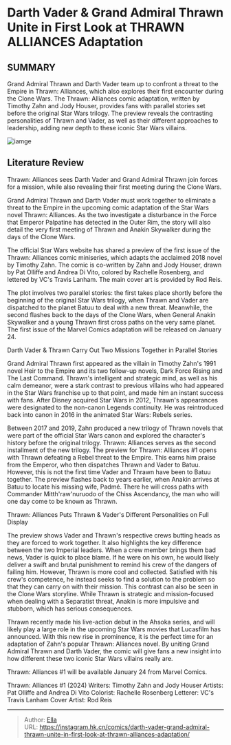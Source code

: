 # Darth Vader &amp; Grand Admiral Thrawn Unite in First Look at THRAWN ALLIANCES Adaptation


## SUMMARY 



  Grand Admiral Thrawn and Darth Vader team up to confront a threat to the Empire in Thrawn: Alliances, which also explores their first encounter during the Clone Wars.   The Thrawn: Alliances comic adaptation, written by Timothy Zahn and Jody Houser, provides fans with parallel stories set before the original Star Wars trilogy.   The preview reveals the contrasting personalities of Thrawn and Vader, as well as their different approaches to leadership, adding new depth to these iconic Star Wars villains.  

![iamge](https://static1.srcdn.com/wordpress/wp-content/uploads/2024/01/vader-and-thrawn-from-thrawn-alliances.jpg)

## Literature Review

Thrawn: Alliances sees Darth Vader and Grand Admiral Thrawn join forces for a mission, while also revealing their first meeting during the Clone Wars.




Grand Admiral Thrawn and Darth Vader must work together to eliminate a threat to the Empire in the upcoming comic adaptation of the Star Wars novel Thrawn: Alliances. As the two investigate a disturbance in the Force that Emperor Palpatine has detected in the Outer Rim, the story will also detail the very first meeting of Thrawn and Anakin Skywalker during the days of the Clone Wars.




The official Star Wars website has shared a preview of the first issue of the Thrawn: Alliances comic miniseries, which adapts the acclaimed 2018 novel by Timothy Zahn. The comic is co-written by Zahn and Jody Houser, drawn by Pat Olliffe and Andrea Di Vito, colored by Rachelle Rosenberg, and lettered by VC&#39;s Travis Lanham. The main cover art is provided by Rod Reis.



          



The plot involves two parallel stories: the first takes place shortly before the beginning of the original Star Wars trilogy, when Thrawn and Vader are dispatched to the planet Batuu to deal with a new threat. Meanwhile, the second flashes back to the days of the Clone Wars, when General Anakin Skywalker and a young Thrawn first cross paths on the very same planet. The first issue of the Marvel Comics adaptation will be released on January 24.





 Darth Vader &amp; Thrawn Carry Out Two Missions Together in Parallel Stories 
         

Grand Admiral Thrawn first appeared as the villain in Timothy Zahn&#39;s 1991 novel Heir to the Empire and its two follow-up novels, Dark Force Rising and The Last Command. Thrawn&#39;s intelligent and strategic mind, as well as his calm demeanor, were a stark contrast to previous villains who had appeared in the Star Wars franchise up to that point, and made him an instant success with fans. After Disney acquired Star Wars in 2012, Thrawn&#39;s appearances were designated to the non-canon Legends continuity. He was reintroduced back into canon in 2016 in the animated Star Wars: Rebels series.

Between 2017 and 2019, Zahn produced a new trilogy of Thrawn novels that were part of the official Star Wars canon and explored the character&#39;s history before the original trilogy. Thrawn: Alliances serves as the second installment of the new trilogy. The preview for Thrawn: Alliances #1 opens with Thrawn defeating a Rebel threat to the Empire. This earns him praise from the Emperor, who then dispatches Thrawn and Vader to Batuu. However, this is not the first time Vader and Thrawn have been to Batuu together. The preview flashes back to years earlier, when Anakin arrives at Batuu to locate his missing wife, Padmé. There he will cross paths with Commander Mitth&#39;raw&#39;nuruodo of the Chiss Ascendancy, the man who will one day come to be known as Thrawn.






 Thrawn: Alliances Puts Thrawn &amp; Vader&#39;s Different Personalities on Full Display 


          



The preview shows Vader and Thrawn&#39;s respective crews butting heads as they are forced to work together. It also highlights the key difference between the two Imperial leaders. When a crew member brings them bad news, Vader is quick to place blame. If he were on his own, he would likely deliver a swift and brutal punishment to remind his crew of the dangers of failing him. However, Thrawn is more cool and collected. Satisfied with his crew&#39;s competence, he instead seeks to find a solution to the problem so that they can carry on with their mission. This contrast can also be seen in the Clone Wars storyline. While Thrawn is strategic and mission-focused when dealing with a Separatist threat, Anakin is more impulsive and stubborn, which has serious consequences.




Thrawn recently made his live-action debut in the Ahsoka series, and will likely play a large role in the upcoming Star Wars movies that Lucasfilm has announced. With this new rise in prominence, it is the perfect time for an adaptation of Zahn&#39;s popular Thrawn: Alliances novel. By uniting Grand Admiral Thrawn and Darth Vader, the comic will give fans a new insight into how different these two iconic Star Wars villains really are.

Thrawn: Alliances #1 will be available January 24 from Marvel Comics.

 Thrawn: Alliances #1 (2024)                  Writers: Timothy Zahn and Jody Houser   Artists: Pat Olliffe and Andrea Di Vito   Colorist: Rachelle Rosenberg   Letterer: VC&#39;s Travis Lanham   Cover Artist: Rod Reis      





---

> Author: [Ella](https://instagram.hk.cn/)  
> URL: https://instagram.hk.cn/comics/darth-vader-grand-admiral-thrawn-unite-in-first-look-at-thrawn-alliances-adaptation/  

